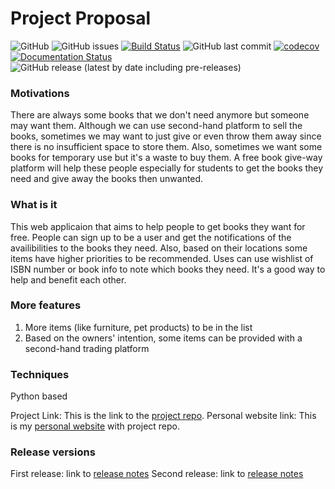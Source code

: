 # Project Proposal
![GitHub](https://img.shields.io/github/license/Longweig/FreeFree) ![GitHub issues](https://img.shields.io/github/issues-raw/Longweig/FreeFree)
[![Build Status](https://travis-ci.com/Longweig/FreeFree.svg?branch=master)](https://travis-ci.com/Longweig/FreeFree) 
![GitHub last commit](https://img.shields.io/github/last-commit/Longweig/FreeFree) [![codecov](https://codecov.io/gh/Longweig/FreeFree/branch/master/graph/badge.svg?token=W937X95APO)](undefined)
[![Documentation Status](https://readthedocs.org/projects/freefree/badge/?version=latest)](https://freefree.readthedocs.io/en/latest/?badge=latest)
![GitHub release (latest by date including pre-releases)](https://img.shields.io/github/v/release/Longweig/freefree?include_prereleases)
### Motivations
There are always some books that we don't need anymore but someone may want them. Although we can use second-hand platform to sell the books, sometimes we may want to just give or even throw them away since there is no insufficient space to store them. Also, sometimes we want some books for temporary use but it's a waste to buy them. A free book give-way platform will help these people especially for students to get the books they need and give away the books then unwanted.

### What is it
This web applicaion that aims to help people to get books they want for free. People can sign up to be a user and get the notifications of the availibilities to the books they need. Also, based on their locations some items have higher priorities to be recommended. Uses can use wishlist of ISBN number or book info to note which books they need. It's a good way to help and benefit each other.

### More features
1. More items (like furniture, pet products) to be in the list
2. Based on the owners' intention, some items can be provided with a second-hand trading platform

### Techniques
Python based 

Project Link: This is the link to the  [project repo](https://github.com/Longweig/FreeFree).
Personal website link: This is my [personal website](https://longweig.github.io/Longweig.io/) with project repo.


### Release versions
First release: link to [release notes](https://github.com/Longweig/FreeFree/releases/tag/v0.1.0)
Second release: link to [release notes](https://github.com/Longweig/FreeFree/releases/tag/v0.1.1)
